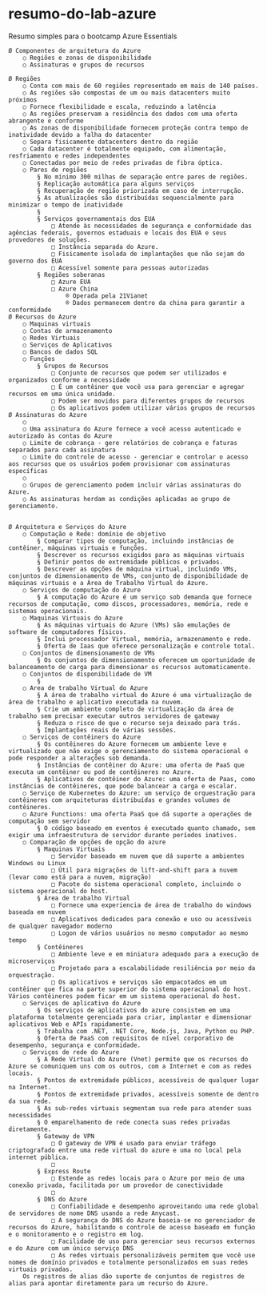 # resumo-do-lab-azure
Resumo simples para o bootcamp Azure Essentials

	Ø Componentes de arquitetura do Azure
		○ Regiões e zonas de disponibilidade
		○ Assinaturas e grupos de recursos
		
	Ø Regiões
		○ Conta com mais de 60 regiões representado em mais de 140 países.
		○ As regiões são compostas de um ou mais datacenters muito próximos
		○ Fornece flexibilidade e escala, reduzindo a latência
		○ As regiões preservam a residência dos dados com uma oferta abrangente e conforme
		○ As zonas de disponibilidade fornecem proteção contra tempo de inatividade devido a falha do datacenter
		○ Separa fisicamente datacenters dentro da região
		○ Cada datacenter é totalmente equipado, com alimentação, resfriamento e redes independentes
		○ Conectadas por meio de redes privadas de fibra óptica.
		○ Pares de regiões
			§ No mínimo 300 milhas de separação entre pares de regiões.
			§ Replicação automática para alguns serviços
			§ Recuperação de região priorizada em caso de interrupção.
			§ As atualizações são distribuídas sequencialmente para minimizar o tempo de inatividade
			§ 
			§ Serviços governamentais dos EUA
				□ Atende às necessidades de segurança e conformidade das agências federais, governos estaduais e locais dos EUA e seus provedores de soluções.
				□ Instância separada do Azure.
				□ Fisicamente isolada de implantações que não sejam do governo dos EUA
				□ Acessível somente para pessoas autorizadas
			§ Regiões soberanas
				□ Azure EUA
				□ Azure China
					® Operada pela 21Vianet
					® Dados permanecem dentro da china para garantir a conformidade
	Ø Recursos do Azure
		○ Maquinas virtuais
		○ Contas de armazenamento
		○ Redes Virtuais
		○ Serviços de Aplicativos
		○ Bancos de dados SQL
		○ Funções
			§ Grupos de Recursos
				□ Conjunto de recursos que podem ser utilizados e organizados conforme a necessidade
				□ É um contêiner que você usa para gerenciar e agregar recursos em uma única unidade.
				□ Podem ser movidos para diferentes grupos de recursos
				□ Os aplicativos podem utilizar vários grupos de recursos
	Ø Assinaturas do Azure
		○ 
		○ Uma assinatura do Azure fornece a você acesso autenticado e autorizado às contas do Azure
		○ Limite de cobrança - gere relatórios de cobrança e faturas separados para cada assinatura
		○ Limite do controle de acesso - gerenciar e controlar o acesso aos recursos que os usuários podem provisionar com assinaturas específicas
		○ 
		○ Grupos de gerenciamento podem incluir várias assinaturas do Azure.
		○ As assinaturas herdam as condições aplicadas ao grupo de gerenciamento.


	Ø Arquitetura e Serviços do Azure
		○ Computação e Rede: domínio de objetivo
			§ Comparar tipos de computação, incluindo instâncias de contêiner, máquinas virtuais e funções.
			§ Descrever os recursos exigidos para as máquinas virtuais
			§ Definir pontos de extremidade públicos e privados.
			§ Descrever as opções de máquina virtual, incluindo VMs, conjuntos de dimensionamento de VMs, conjunto de disponibilidade de máquinas virtuais e a Área de Trabalho Virtual do Azure.
		○ Serviços de computação do Azure
			§ A computação do Azure é um serviço sob demanda que fornece recursos de computação, como discos, processadores, memória, rede e sistemas operacionais.
		○ Maquinas Virtuais do Azure
			§ As máquinas virtuais do Azure (VMs) são emulações de software de computadores físicos.
			§ Inclui processador Virtual, memória, armazenamento e rede.
			§ Oferta de Iaas que oferece personalização e controle total.
		○ Conjuntos de dimensionamento de VMs
			§ Os conjuntos de dimensionamento oferecem um oportunidade de balanceamento de carga para dimensionar os recursos automaticamente.
		○ Conjuntos de disponibilidade de VM
			§ 
		○ Area de trabalho Virtual do Azure
			§ A área de trabalho virtual do Azure é uma virtualização de área de trabalho e aplicativo executada na nuvem.
			§ Crie um ambiente completo de virtualização da área de trabalho sem precisar executar outros servidores de gateway
			§ Reduza o risco de que o recurso seja deixado para trás.
			§ Implantações reais de várias sessões.
		○ Serviços de contêiners do Azure
			§ Os contêineres do Azure fornecem um ambiente leve e virtualizado que não exige o gerenciamento do sistema operacional e pode responder a alterações sob demanda.
			§ Instâncias de contêiner do Azure: uma oferta de PaaS que executa um contêiner ou pod de contêineres no Azure.
			§ Aplicativos de contêiner do Azure: uma oferta de Paas, como instâncias de contêineres, que pode balancear a carga e escalar.
		○ Serviço de Kubernetes do Azure: um serviço de orquestração para contêineres com arquiteturas distribuídas e grandes volumes de contêineres.
		○ Azure Functions: uma oferta PaaS que dá suporte a operações de computação sem servidor
			§ O código baseado em eventos é executado quanto chamado, sem exigir uma infraestrutura de servidor durante períodos inativos.
		○ Comparação de opções de opção do azure
			§ Maquinas Virtuais
				□ Servidor baseado em nuvem que dá suporte a ambientes Windows ou Linux
				□ Útil para migrações de lift-and-shift para a nuvem (levar como está para a nuvem, migração)
				□ Pacote do sistema operacional completo, incluindo o sistema operacional do host.
			§ Área de trabalho Virtual
				□ Fornece uma experiencia de área de trabalho do windows baseada em nuvem
				□ Aplicativos dedicados para conexão e uso ou acessíveis de qualquer navegador moderno
				□ Logon de vários usuários no mesmo computador ao mesmo tempo
			§ Contêineres
				□ Ambiente leve e em miniatura adequado para a execução de microserviços
				□ Projetado para a escalabilidade resiliência por meio da orquestração. 
				□ Os aplicativos e serviços são empacotados em um contêiner que fica na parte superior do sistema operacional do host. Vários contêineres podem ficar em um sistema operacional do host.
		○ Serviços de aplicativo do Azure
			§ Os serviços de aplicativos do azure consistem em uma plataforma totalmente gerenciada para criar, implantar e dimensionar aplicativos Web e APIs rapidamente.
			§ Trabalha com .NET, .NET Core, Node.js, Java, Python ou PHP.
			§ Oferta de PaaS com requisitos de nível corporativo de desempenho, segurança e conformidade.
		○ Serviços de rede do Azure
			§ A Rede Virtual do Azure (Vnet) permite que os recursos do Azure se comuniquem uns com os outros, com a Internet e com as redes locais.
			§ Pontos de extremidade públicos, acessíveis de qualquer lugar na Internet.
			§ Pontos de extremidade privados, acessíveis somente de dentro da sua rede.
			§ As sub-redes virtuais segmentam sua rede para atender suas necessidades
			§ O emparelhamento de rede conecta suas redes privadas diretamente.
			§ Gateway de VPN
				□ O gateway de VPN é usado para enviar tráfego criptografado entre uma rede virtual do azure e uma no local pela internet pública.
				□ 
			§ Express Route
				□ Estende as redes locais para o Azure por meio de uma conexão privada, facilitada por um provedor de conectividade
				□ 
			§ DNS do Azure
				□ Confiabilidade e desempenho aproveitando uma rede global de servidores de nome DNS usando a rede Anycast.
				□ A segurança do DNS do Azure baseia-se no gerenciador de recursos do Azure, habilitando o controle de acesso baseado em função e o monitoramento e o registro em log.
				□ Facilidade de uso para gerenciar seus recursos externos e do Azure com um único serviço DNS
				□ As redes virtuais personalizáveis permitem que você use nomes de domínio privados e totalmente personalizados em suas redes virtuais privadas.
        Os registros de alias dão suporte de conjuntos de registros de alias para apontar diretamente para um recurso do Azure.
